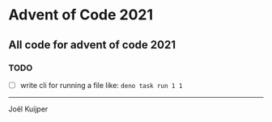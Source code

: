 # Advent of Code 2021

## All code for advent of code 2021

### TODO

- [ ] write cli for running a file like: `deno task run 1 1`

---

Joël Kuijper

